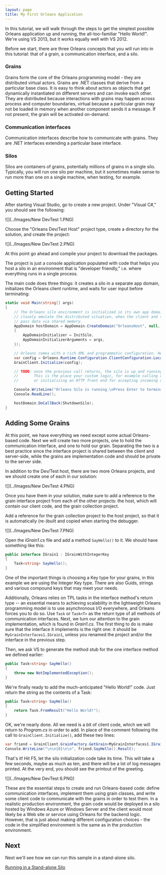 ```yaml
---
layout: page
title: My First Orleans Application
---
```


In this tutorial, we will walk through the steps to get the simplest possible Orleans application up and running, the all-too-familiar "Hello World!".
We're using VS 2013, but it works equally well with VS 2012.

Before we start, there are three Orleans concepts that you will run into in this tutorial: that of a grain, a communication interface, and a silo.

### Grains
Grains form the core of the Orleans programming model - they are distributed virtual actors.
Grains are .NET classes that derive from a particular base class.
It is easy to think about actors as objects that get dynamically instantiated on different servers and can invoke each other.
They are distributed because interactions with grains may happen across process and computer boundaries, virtual because a particular grain may not be loaded in memory when another component sends it a message.
If not present, the grain will be activated on-demand.

### Communication interfaces
Communication interfaces describe how to communicate with grains.
They are .NET interfaces extending a particular base interface.

### Silos
Silos are containers of grains, potentially millions of grains in a single silo.
Typically, you will run one silo per machine, but it sometimes make sense to run more than one on a single machine, when testing, for example.

## Getting Started

After starting Visual Studio, go to create a new project.
Under "Visual C#," you should see the following:

![](../Images/New DevTest 1.PNG)

Choose the "Orleans Dev/Test Host" project type, create a directory for the solution, and create the project:

![](../Images/New DevTest 2.PNG)

At this point go ahead and compile your project to download the packages.

The project is just a console application populated with code that helps you host a silo in an environment that is "developer friendly," i.e. where everything runs in a single process.

The main code does three things: it creates a silo in a separate app domain, initializes the Orleans client runtime, and waits for user input before terminating:


``` csharp
static void Main(string[] args)
{
    // The Orleans silo environment is initialized in its own app domain in order to more
    // closely emulate the distributed situation, when the client and the server cannot
    // pass data via shared memory.
    AppDomain hostDomain = AppDomain.CreateDomain("OrleansHost", null, new AppDomainSetup
    {
        AppDomainInitializer = InitSilo,
        AppDomainInitializerArguments = args,
    });

    // Orleans comes with a rich XML and programmatic configuration. Here we're just going to set up with basic programmatic config
    var config = Orleans.Runtime.Configuration.ClientConfiguration.LocalhostSilo();
    GrainClient.Initialize(config);

    // TODO: once the previous call returns, the silo is up and running.
    //       This is the place your custom logic, for example calling client logic
    //       or initializing an HTTP front end for accepting incoming requests.

    Console.WriteLine("Orleans Silo is running.\nPress Enter to terminate...");
    Console.ReadLine();

    hostDomain.DoCallBack(ShutdownSilo);
}
```

## Adding Some Grains

At this point, we have everything we need except some actual Orleans-based code.
Next we will create two more projects, one to hold the communication interface, and one to hold our grain.
Separating the two is a best practice since the interface project is shared between the client and server-side, while the grains are implementation code and should be private to the server side.

In addition to the Dev/Test host, there are two more Orleans projects, and we should create one of each in our solution:

![](../Images/New DevTest 4.PNG)

Once you have them in your solution, make sure to add a reference to the grain interface project from each of the other projects: the host, which will contain our client code, and the grain collection project.

Add a reference for the grain collection project to the host project, so that it is automatically (re-)built and copied when starting the debugger.

![](../Images/New DevTest 7.PNG)

Open the _IGrain1.cs_ file and add a method `SayHello()` to it.
We should have something like this:


``` csharp
public interface IGrain1 : IGrainWithIntegerKey
{
    Task<string> SayHello();
}
```


One of the important things is choosing a Key type for your grains, in this example we are using the Integer Key type.  There are also Guids, strings and various compound keys that may meet your needs.

Additionally, Orleans relies on TPL tasks in the interface method's return type -- an essential means to achieving scalability in the lightweight Orleans programming model is to use asynchronous I/O everywhere, and Orleans forces you to do so.
Use `Task` or `Task<T>` as the return type of all methods of communication interfaces.
Next, we turn our attention to the grain implementation, which is found in _Grain1.cs_. The first thing to do is make sure that the interface it implements is the right one: it should be `MyGrainInterfaces1.IGrain1`, unless you renamed the project and/or the interface in the previous step.

Then, we ask VS to generate the method stub for the one interface method we defined earlier:

``` csharp
public Task<string> SayHello()
{
    throw new NotImplementedException();
}
```


We're finally ready to add the much-anticipated "Hello World!" code.
Just return the string as the contents of a Task:


``` csharp
public Task<string> SayHello()
{
    return Task.FromResult("Hello World!");
}
```

OK, we're nearly done.
All we need is a bit of client code, which we will return to _Program.cs_ in order to add.
In place of the comment following the call to `GrainClient.Initialize()`, add these two lines:


``` csharp
var friend = GrainClient.GrainFactory.GetGrain<MyGrainInterfaces1.IGrain1>(0);
Console.WriteLine("\n\n{0}\n\n", friend.SayHello().Result);
```


That's it!
Hit F5, let the silo initialization code take its time.
This will take a few seconds, maybe as much as ten, and there will be a lot of log messages printed.
At the very end, you should see the printout of the greeting.

![](../Images/New DevTest 6.PNG)

These are the essential steps to create and run Orleans-based code: define communication interfaces, implement them using grain classes, and write some client code to communicate with the grains in order to test them.
In a realistic production environment, the grain code would be deployed in a silo hosted by Windows Azure or Windows Server and the client would most likely be a Web site or service using Orleans for the backend logic.
However, that is just about making different configuration choices - the code in the simplified environment is the same as in the production environment.

## Next

Next we'll see how we can run this sample in a stand-alone silo.

[Running in a Stand-alone Silo](Running-in-a-Stand-alone-Silo)
